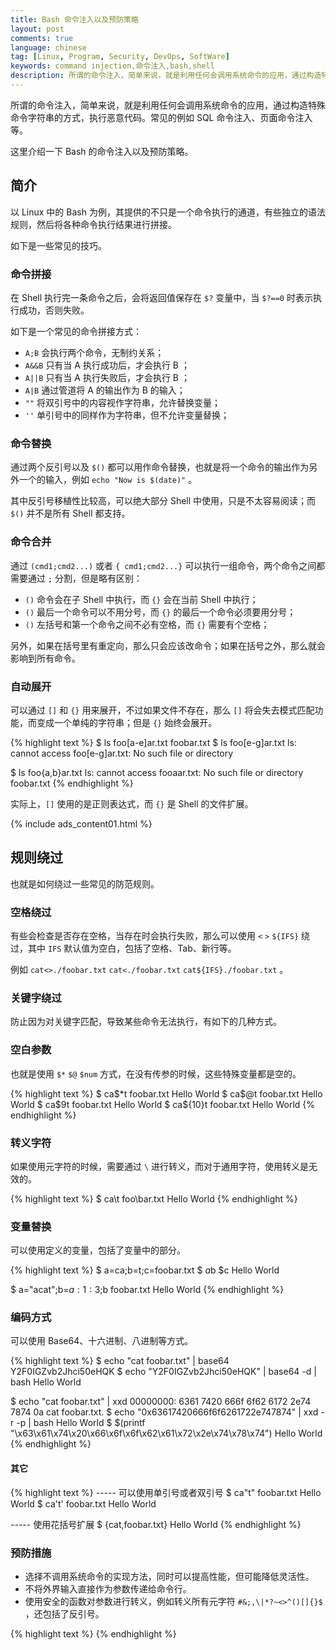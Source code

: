 ```yaml
---
title: Bash 命令注入以及预防策略
layout: post
comments: true
language: chinese
tag: [Linux, Program, Security, DevOps, SoftWare]
keywords: command injection,命令注入,bash,shell
description: 所谓的命令注入，简单来说，就是利用任何会调用系统命令的应用，通过构造特殊命令字符串的方式，执行恶意代码。常见的例如 SQL 命令注入、页面命令注入等。这里介绍一下 Bash 的命令注入以及预防策略。
---
```


所谓的命令注入，简单来说，就是利用任何会调用系统命令的应用，通过构造特殊命令字符串的方式，执行恶意代码。常见的例如 SQL 命令注入、页面命令注入等。

这里介绍一下 Bash 的命令注入以及预防策略。

<!-- more -->

## 简介

以 Linux 中的 Bash 为例，其提供的不只是一个命令执行的通道，有些独立的语法规则，然后将各种命令执行结果进行拼接。

如下是一些常见的技巧。

### 命令拼接

在 Shell 执行完一条命令之后，会将返回值保存在 `$?` 变量中，当 `$?==0` 时表示执行成功，否则失败。

如下是一个常见的命令拼接方式：

* `A;B` 会执行两个命令，无制约关系；
* `A&&B` 只有当 A 执行成功后，才会执行 B ；
* `A||B` 只有当 A 执行失败后，才会执行 B ；
* `A|B` 通过管道将 A 的输出作为 B 的输入；
* `""` 将双引号中的内容视作字符串，允许替换变量；
* `''` 单引号中的同样作为字符串，但不允许变量替换；

### 命令替换

通过两个反引号以及 `$()` 都可以用作命令替换，也就是将一个命令的输出作为另外一个的输入，例如 `echo "Now is $(date)"` 。

其中反引号移植性比较高，可以绝大部分 Shell 中使用，只是不太容易阅读；而 `$()` 并不是所有 Shell 都支持。

### 命令合并

通过 `(cmd1;cmd2...)` 或者 `{ cmd1;cmd2...}` 可以执行一组命令，两个命令之间都需要通过 `;` 分割，但是略有区别：

* `()` 命令会在子 Shell 中执行，而 `{}` 会在当前 Shell 中执行；
* `()` 最后一个命令可以不用分号，而 `{}` 的最后一个命令必须要用分号；
* `()` 左括号和第一个命令之间不必有空格，而 `{}` 需要有个空格；

另外，如果在括号里有重定向，那么只会应该改命令；如果在括号之外，那么就会影响到所有命令。

### 自动展开

可以通过 `[]` 和 `{}` 用来展开，不过如果文件不存在，那么 `[]` 将会失去模式匹配功能，而变成一个单纯的字符串；但是 `{}` 始终会展开。

{% highlight text %}
$ ls foo[a-e]ar.txt
foobar.txt
$ ls foo[e-g]ar.txt
ls: cannot access foo[e-g]ar.txt: No such file or directory

$ ls foo{a,b}ar.txt
ls: cannot access fooaar.txt: No such file or directory
foobar.txt
{% endhighlight %}

实际上，`[]` 使用的是正则表达式，而 `{}` 是 Shell 的文件扩展。

{% include ads_content01.html %}

## 规则绕过

也就是如何绕过一些常见的防范规则。

### 空格绕过

有些会检查是否存在空格，当存在时会执行失败，那么可以使用 `<` `>` `${IFS}` 绕过，其中 `IFS` 默认值为空白，包括了空格、Tab、新行等。

例如 `cat<>./foobar.txt` `cat<./foobar.txt` `cat${IFS}./foobar.txt` 。

### 关键字绕过

防止因为对关键字匹配，导致某些命令无法执行，有如下的几种方式。

### 空白参数

也就是使用 `$*` `$@` `$num` 方式，在没有传参的时候，这些特殊变量都是空的。

{% highlight text %}
$ ca$*t foobar.txt
Hello World
$ ca$@t foobar.txt
Hello World
$ ca$9t foobar.txt
Hello World
$ ca${10}t foobar.txt
Hello World
{% endhighlight %}

### 转义字符

如果使用元字符的时候，需要通过 `\` 进行转义，而对于通用字符，使用转义是无效的。

{% highlight text %}
$ ca\t foo\bar.txt
Hello World
{% endhighlight %}

### 变量替换

可以使用定义的变量，包括了变量中的部分。

{% highlight text %}
$ a=ca;b=t;c=foobar.txt
$ $a$b $c
Hello World

$ a="acat";b=${a:1:3};$b foobar.txt
Hello World
{% endhighlight %}

### 编码方式

可以使用 Base64、十六进制、八进制等方式。

{% highlight text %}
$ echo "cat foobar.txt" | base64
Y2F0IGZvb2Jhci50eHQK
$ echo "Y2F0IGZvb2Jhci50eHQK" | base64 -d | bash
Hello World

$ echo "cat foobar.txt" | xxd
00000000: 6361 7420 666f 6f62 6172 2e74 7874 0a    cat foobar.txt.
$ echo "0x63617420666f6f6261722e747874" | xxd -r -p | bash
Hello World
$ $(printf "\x63\x61\x74\x20\x66\x6f\x6f\x62\x61\x72\x2e\x74\x78\x74")
Hello World
{% endhighlight %}

#### 其它

{% highlight text %}
----- 可以使用单引号或者双引号
$ ca"t" foobar.txt
Hello World
$ ca't' foobar.txt
Hello World

----- 使用花括号扩展
$ {cat,foobar.txt}
Hello World
{% endhighlight %}

<!--
https://blog.zeddyu.info/2019/01/17/%E5%91%BD%E4%BB%A4%E6%89%A7%E8%A1%8C/
-->

### 预防措施

* 选择不调用系统命令的实现方法，同时可以提高性能，但可能降低灵活性。
* 不将外界输入直接作为参数传递给命令行。
* 使用安全的函数对参数进行转义，例如转义所有元字符 `#&;,\|*?~<>^()[]{}$` ，还包括了反引号。


{% highlight text %}
{% endhighlight %}
